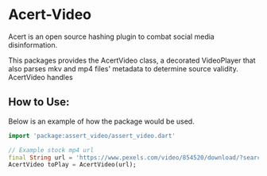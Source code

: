 # Acert-Video

Acert is an open source hashing plugin to combat social media disinformation.

This packages provides the AcertVideo class, a decorated VideoPlayer that also parses mkv and mp4 files' metadata to determine source validity. 
AcertVideo handles 

## How to Use:
Below is an example of how the package would be used.

```dart
import 'package:assert_video/assert_video.dart'

// Example stock mp4 url
final String url = 'https://www.pexels.com/video/854520/download/?search_query=&tracking_id=d4ep2dp6l0w'
AcertVideo toPlay = AcertVideo(url);
```